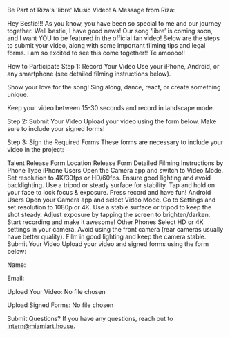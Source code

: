 Be Part of Riza's 'libre' Music Video!
A Message from Riza:

Hey Bestie!!! As you know, you have been so special to me and our journey together. Well bestie, I have good news! Our song ‘libre’ is coming soon, and I want YOU to be featured in the official fan video! Below are the steps to submit your video, along with some important filming tips and legal forms. I am so excited to see this come together!! Te amoooo!!

How to Participate
Step 1: Record Your Video
Use your iPhone, Android, or any smartphone (see detailed filming instructions below).

Show your love for the song! Sing along, dance, react, or create something unique.

Keep your video between 15-30 seconds and record in landscape mode.

Step 2: Submit Your Video
Upload your video using the form below. Make sure to include your signed forms!

Step 3: Sign the Required Forms
These forms are necessary to include your video in the project:

Talent Release Form
Location Release Form
Detailed Filming Instructions by Phone Type
iPhone Users
Open the Camera app and switch to Video Mode.
Set resolution to 4K/30fps or HD/60fps.
Ensure good lighting and avoid backlighting.
Use a tripod or steady surface for stability.
Tap and hold on your face to lock focus & exposure.
Press record and have fun!
Android Users
Open your Camera app and select Video Mode.
Go to Settings and set resolution to 1080p or 4K.
Use a stable surface or tripod to keep the shot steady.
Adjust exposure by tapping the screen to brighten/darken.
Start recording and make it awesome!
Other Phones
Select HD or 4K settings in your camera.
Avoid using the front camera (rear cameras usually have better quality).
Film in good lighting and keep the camera stable.
Submit Your Video
Upload your video and signed forms using the form below:

Name:


Email:


Upload Your Video:
No file chosen

Upload Signed Forms:
No file chosen

Submit
Questions?
If you have any questions, reach out to intern@miamiart.house.
